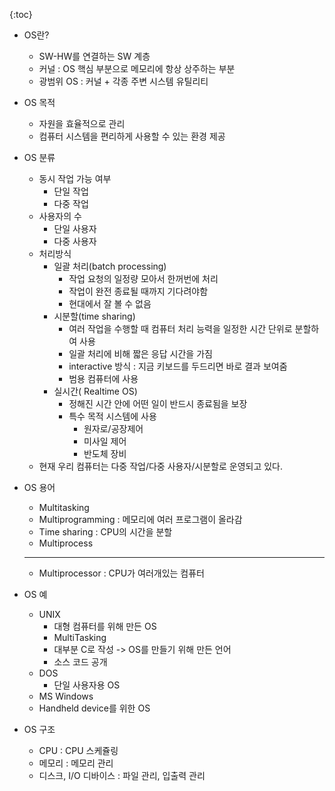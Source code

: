 {:toc}



* OS란?
  * SW-HW를 연결하는 SW 계층
  * 커널 : OS 핵심 부분으로 메모리에 항상 상주하는 부분
  * 광범위 OS : 커널 + 각종 주변 시스템 유틸리티
* OS 목적
  * 자원을 효율적으로 관리
  * 컴퓨터 시스템을 편리하게 사용할 수 있는 환경 제공

* OS 분류

  * 동시 작업 가능 여부
    * 단일 작업
    * 다중 작업
  * 사용자의 수
    * 단일 사용자
    * 다중 사용자
  * 처리방식
    * 일괄 처리(batch processing)
      * 작업 요청의 일정량 모아서 한꺼번에 처리
      * 작업이 완전 종료될 때까지 기다려야함
      * 현대에서 잘 볼 수 없음
    * 시분할(time sharing)
      * 여러 작업을 수행할 때 컴퓨터 처리 능력을 일정한 시간 단위로 분할하여 사용
      * 일괄 처리에 비해 짧은 응답 시간을 가짐
      * interactive 방식 : 지금 키보드를 두드리면 바로 결과 보여줌
      * 범용 컴퓨터에 사용
    * 실시간( Realtime OS)
      * 정해진 시간 안에 어떤 일이 반드시 종료됨을 보장
      * 특수 목적 시스템에 사용
        * 원자로/공장제어
        * 미사일 제어
        * 반도체 장비
  * 현재 우리 컴퓨터는 다중 작업/다중 사용자/시분할로 운영되고 있다.

* OS  용어

  * Multitasking
  * Multiprogramming : 메모리에 여러 프로그램이 올라감
  * Time sharing : CPU의 시간을 분할
  * Multiprocess 

  ------------------------------------------------------------------------------------

  * Multiprocessor : CPU가 여러개있는 컴퓨터

* OS 예

  * UNIX
    * 대형 컴퓨터를 위해 만든 OS
    * MultiTasking
    * 대부분 C로 작성 -> OS를 만들기 위해 만든 언어
    * 소스 코드 공개
  * DOS
    * 단일 사용자용 OS 
  * MS Windows
  * Handheld device를 위한 OS

* OS 구조

  * CPU : CPU 스케쥴링
  * 메모리 : 메모리 관리
  * 디스크, I/O 디바이스 : 파일 관리, 입출력 관리

